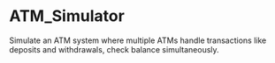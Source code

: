 # ATM_Simulator
Simulate an ATM system where multiple ATMs handle transactions like deposits and withdrawals, check balance simultaneously. 
